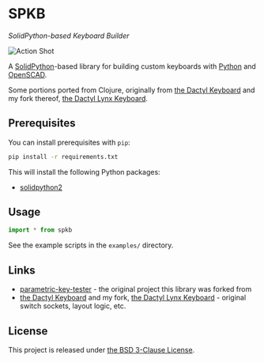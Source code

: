 # SPKB

_SolidPython-based Keyboard Builder_

![Action Shot](images/action-shot.jpg)

A [SolidPython][]-based library for building custom keyboards with [Python][] and [OpenSCAD][].

Some portions ported from Clojure, originally from [the Dactyl Keyboard][] and my fork thereof,
[the Dactyl Lynx Keyboard][].

[SolidPython]: https://github.com/jeff-dh/SolidPython
[Python]: https://www.python.org/
[OpenSCAD]: https://openscad.org/
[the Dactyl Keyboard]: https://github.com/adereth/dactyl-keyboard
[the Dactyl Lynx Keyboard]: https://github.com/whitelynx/dactyl-lynx-keyboard


## Prerequisites

You can install prerequisites with `pip`:

```bash
pip install -r requirements.txt
```


This will install the following Python packages:

- [solidpython2](https://github.com/jeff-dh/SolidPython)


## Usage

```python
import * from spkb
```

See the example scripts in the `examples/` directory.


## Links

* [parametric-key-tester](https://github.com/whitelynx/parametric-key-tester) - the original project this library was forked from
* [the Dactyl Keyboard][] and my fork, [the Dactyl Lynx Keyboard][] - original switch sockets, layout logic, etc.


## License

This project is released under [the BSD 3-Clause License](https://opensource.org/licenses/BSD-3-Clause).
